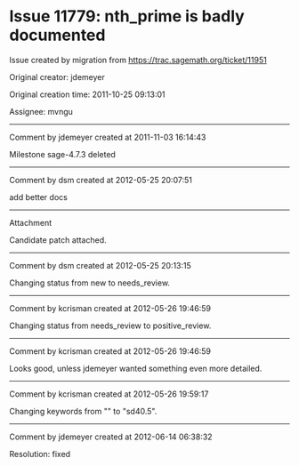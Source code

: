# Issue 11779: nth_prime is badly documented

Issue created by migration from https://trac.sagemath.org/ticket/11951

Original creator: jdemeyer

Original creation time: 2011-10-25 09:13:01

Assignee: mvngu




---

Comment by jdemeyer created at 2011-11-03 16:14:43

Milestone sage-4.7.3 deleted


---

Comment by dsm created at 2012-05-25 20:07:51

add better docs


---

Attachment

Candidate patch attached.


---

Comment by dsm created at 2012-05-25 20:13:15

Changing status from new to needs_review.


---

Comment by kcrisman created at 2012-05-26 19:46:59

Changing status from needs_review to positive_review.


---

Comment by kcrisman created at 2012-05-26 19:46:59

Looks good, unless jdemeyer wanted something even more detailed.


---

Comment by kcrisman created at 2012-05-26 19:59:17

Changing keywords from "" to "sd40.5".


---

Comment by jdemeyer created at 2012-06-14 06:38:32

Resolution: fixed
